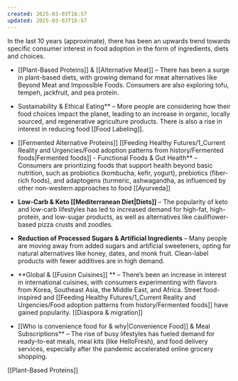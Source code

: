 ```yaml
---
created: 2025-03-03T16:57
updated: 2025-03-03T16:57
---
```


In the last 10 years (approximate), there has been an upwards trend towards specific consumer interest in food adoption  in the form of ingredients, diets and choices. 

- [[Plant-Based Proteins]] & [[Alternative Meat]] – There has been a surge in plant-based diets, with growing demand for meat alternatives like Beyond Meat and Impossible Foods. Consumers are also exploring tofu, tempeh, jackfruit, and pea protein.
    
- Sustainability & Ethical Eating** – More people are considering how their food choices impact the planet, leading to an increase in organic, locally sourced, and regenerative agriculture products. There is also a rise in interest in reducing food [[Food Labeling]]. 
    
- [[Fermented Alternative Proteins]] [[Feeding Healthy Futures/1_Current Reality and Urgencies/Food adoption patterns from history/Fermented foods|Fermented foods]] - Functional Foods & Gut Health** – Consumers are prioritizing foods that support health beyond basic nutrition, such as probiotics (kombucha, kefir, yogurt), prebiotics (fiber-rich foods), and adaptogens (turmeric, ashwagandha, as influenced by other non-western approaches to food [[Ayurveda]]
     
- **Low-Carb & Keto [[Mediterranean Diet|Diets]]** – The popularity of keto and low-carb lifestyles has led to increased demand for high-fat, high-protein, and low-sugar products, as well as alternatives like cauliflower-based pizza crusts and zoodles.
    
- **Reduction of Processed Sugars & Artificial Ingredients** – Many people are moving away from added sugars and artificial sweeteners, opting for natural alternatives like honey, dates, and monk fruit. Clean-label products with fewer additives are in high demand. 
    
- **Global & [[Fusion Cuisines]] ** – There’s been an increase in interest in international cuisines, with consumers experimenting with flavors from Korea, Southeast Asia, the Middle East, and Africa. Street food-inspired and [[Feeding Healthy Futures/1_Current Reality and Urgencies/Food adoption patterns from history/Fermented foods]] have gained popularity. [[Diaspora & migration]]
    
- [[Who is convenience food for & why|Convenience Food]]  & Meal Subscriptions** – The rise of busy lifestyles has fueled demand for ready-to-eat meals, meal kits (like HelloFresh), and food delivery services, especially after the pandemic accelerated online grocery shopping.


[[Plant-Based Proteins]]
